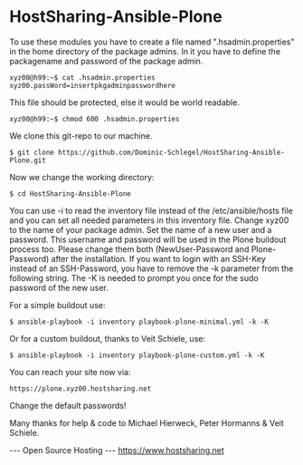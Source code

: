 HostSharing-Ansible-Plone
=========================

To use these modules you have to create a file named ".hsadmin.properties" in the home directory of the package admins. In it you have to define the packagename and password of the package admin.

    xyz00@h99:~$ cat .hsadmin.properties 
    xyz00.passWord=insertpkgadminpasswordhere

This file should be protected, else it would be world readable.

    xyz00@h99:~$ chmod 600 .hsadmin.properties

We clone this git-repo to our machine.

    $ git clone https://github.com/Dominic-Schlegel/HostSharing-Ansible-Plone.git

Now we change the working directory:

    $ cd HostSharing-Ansible-Plone

You can use -i to read the inventory file instead of the /etc/ansible/hosts file and you can set all needed parameters in this inventory file. Change xyz00 to the name of your package admin. Set the name of a new user and a password. This username and password will be used in the Plone buildout process too. Please change them both (NewUser-Password and Plone-Password) after the installation. If you want to login with an SSH-Key instead of an SSH-Password, you have to remove the -k parameter from the following string. The -K is needed to prompt you once for the sudo password of the new user.

For a simple buildout use:

    $ ansible-playbook -i inventory playbook-plone-minimal.yml -k -K
    
Or for a custom buildout, thanks to Veit Schiele, use:

    $ ansible-playbook -i inventory playbook-plone-custom.yml -k -K

You can reach your site now via:

    https://plone.xyz00.hostsharing.net

Change the default passwords!

Many thanks for help & code to Michael Hierweck, Peter Hormanns & Veit Schiele.

--- Open Source Hosting ---
 https://www.hostsharing.net
